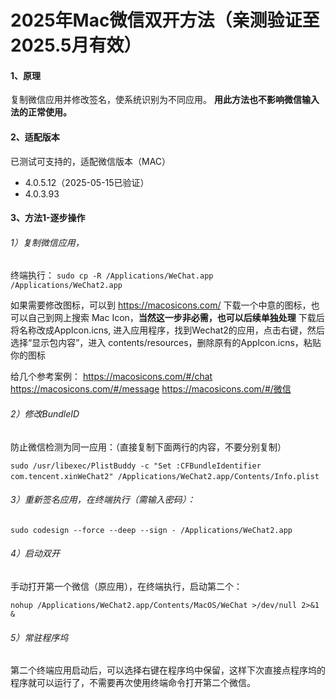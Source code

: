 # 2025年Mac微信双开方法（亲测验证至2025.5月有效）

#### 1、原理​

复制微信应用并修改签名，使系统识别为不同应用。
**用此方法也不影响微信输入法的正常使用。**

#### 2、适配版本

已测试可支持的，适配微信版本（MAC）

* 4.0.5.12（2025-05-15已验证）
* 4.0.3.93

#### 3、方法1-逐步操作

###### ​1）复制微信应用​，

终端执行：
`sudo cp -R /Applications/WeChat.app /Applications/WeChat2.app​`

如果需要修改图标，可以到 https://macosicons.com/ 下载一个中意的图标，也可以自己到网上搜索 Mac Icon，**当然这一步非必需，也可以后续单独处理**
下载后将名称改成AppIcon.icns, 进入应用程序，找到Wechat2的应用，点击右键，然后选择“显示包内容”，进入 contents/resources，删除原有的AppIcon.icns，粘贴你的图标

给几个参考案例：
https://macosicons.com/#/chat
https://macosicons.com/#/message
https://macosicons.com/#/微信



###### 2）修改BundleID

防止微信检测为同一应用：（直接复制下面两行的内容，不要分别复制）

`sudo /usr/libexec/PlistBuddy -c "Set :CFBundleIdentifier com.tencent.xinWeChat2" /Applications/WeChat2.app/Contents/Info.plist`
​

###### 3）重新签名应用​，在终端执行（需输入密码）：

`sudo codesign --force --deep --sign - /Applications/WeChat2.app`

###### 4）​启动双开​

手动打开第一个微信（原应用），在终端执行，启动第二个：

`nohup /Applications/WeChat2.app/Contents/MacOS/WeChat >/dev/null 2>&1 & `

###### 5）常驻程序坞

第二个终端应用启动后，可以选择右键在程序坞中保留，这样下次直接点程序坞的程序就可以运行了，不需要再次使用终端命令打开第二个微信。




